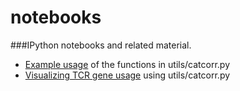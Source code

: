notebooks
=========

###IPython notebooks and related material.

* [Example usage](http://nbviewer.ipython.org/github/agartland/notebooks/blob/master/catcorr_example.ipynb) of the functions in utils/catcorr.py
* [Visualizing TCR gene usage](http://nbviewer.ipython.org/github/agartland/notebooks/blob/master/tcr_diversity.ipynb) using utils/catcorr.py